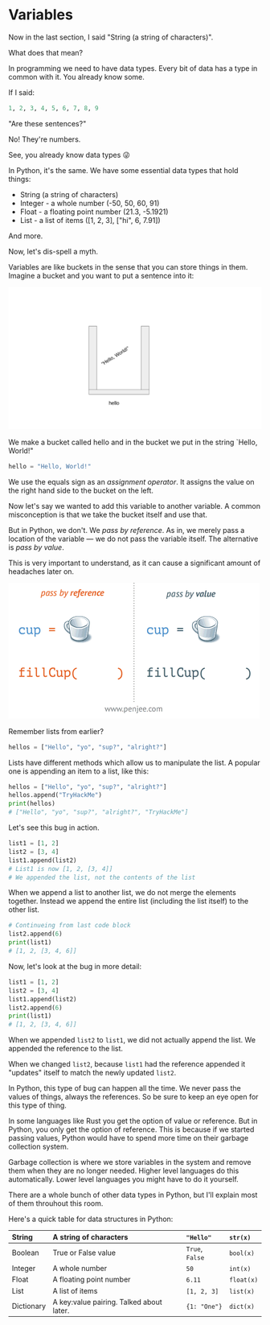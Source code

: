 # Variables

Now in the last section, I said "String \(a string of characters\)".

What does that mean?

In programming we need to have data types. Every bit of data has a type in common with it. You already know some.

If I said:

```python
1, 2, 3, 4, 5, 6, 7, 8, 9
```

"Are these sentences?"

No! They're numbers.

See, you already know data types 😜

In Python, it's the same. We have some essential data types that hold things:

* String \(a string of characters\)
* Integer - a whole number \(-50, 50, 60, 91\)
* Float - a floating point number \(21.3, -5.1921\)
* List - a list of items \(\[1, 2, 3\], \["hi", 6, 7.91\]\)

And more.

Now, let's dis-spell a myth.

Variables are like buckets in the sense that you can store things in them. Imagine a bucket and you want to put a sentence into it:

![](../.gitbook/assets/image%20%285%29.png)

We make a bucket called hello and in the bucket we put in the string \`Hello, World!"

```python
hello = "Hello, World!"
```

We use the equals sign as an _assignment operator_. It assigns the value on the right hand side to the bucket on the left.

Now let's say we wanted to add this variable to another variable. A common misconception is that we take the bucket itself and use that.

But in Python, we don't. We _pass by reference_. As in, we merely pass a location of the variable — we do not pass the variable itself. The alternative is _pass by value_.

This is very important to understand, as it can cause a significant amount of headaches later on.

![Gif from here](../.gitbook/assets/pass-by-reference-vs-pass-by-value-animation.gif)

Remember lists from earlier?

```python
hellos = ["Hello", "yo", "sup?", "alright?"]
```

Lists have different methods which allow us to manipulate the list. A popular one is appending an item to a list, like this:

```python
hellos = ["Hello", "yo", "sup?", "alright?"]
hellos.append("TryHackMe")
print(hellos)
# ["Hello", "yo", "sup?", "alright?", "TryHackMe"]
```

Let's see this bug in action.

```python
list1 = [1, 2]
list2 = [3, 4]
list1.append(list2)
# List1 is now [1, 2, [3, 4]]
# We appended the list, not the contents of the list

```

When we append a list to another list, we do not merge the elements together. Instead we append the entire list \(including the list itself\) to the other list.

```python
# Continueing from last code block
list2.append(6)
print(list1)
# [1, 2, [3, 4, 6]]
```

Now, let's look at the bug in more detail:

```python
list1 = [1, 2]
list2 = [3, 4]
list1.append(list2)
list2.append(6)
print(list1)
# [1, 2, [3, 4, 6]]
```

When we appended `list2` to `list1`, we did not actually append the list. We appended the reference to the list.

When we changed `list2`, because `list1` had the reference appended it "updates" itself to match the newly updated `list2`.

In Python, this type of bug can happen all the time. We never pass the values of things, always the references. So be sure to keep an eye open for this type of thing.

In some languages like Rust you get the option of value or reference. But in Python, you only get the option of reference. This is because if we started passing values, Python would have to spend more time on their garbage collection system.

Garbage collection is where we store variables in the system and remove them when they are no longer needed. Higher level languages do this automatically. Lower level languages you might have to do it yourself.

There are a whole bunch of other data types in Python, but I'll explain most of them throuhout this room.

Here's a quick table for data structures in Python:

| String | A string of characters | `"Hello"` | `str(x)` |
| :--- | :--- | :--- | :--- |
| Boolean | True or False value | `True`, `False` | `bool(x)` |
| Integer | A whole number | `50` | `int(x)` |
| Float | A floating point number | `6.11` | `float(x)` |
| List | A list of items | `[1, 2, 3]` | `list(x)` |
| Dictionary | A key:value pairing. Talked about later. | `{1: "One"}` | `dict(x)` |



